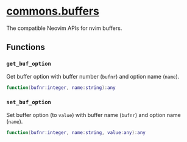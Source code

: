 <!-- markdownlint-disable MD001 MD013 MD034 MD033 MD051 -->

# [commons.buffers](https://github.com/linrongbin16/commons.nvim/blob/main/lua/commons/buffers.lua)

The compatible Neovim APIs for nvim buffers.

## Functions

### `get_buf_option`

Get buffer option with buffer number (`bufnr`) and option name (`name`).

```lua
function(bufnr:integer, name:string):any
```

### `set_buf_option`

Set buffer option (to `value`) with buffer name (`bufnr`) and option name (`name`).

```lua
function(bufnr:integer, name:string, value:any):any
```
